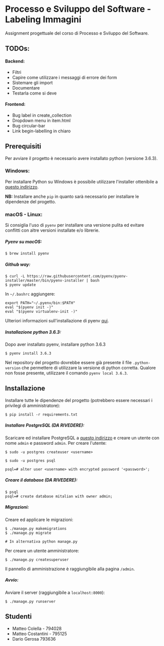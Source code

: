 Processo e Sviluppo del Software - Labeling Immagini
====================================================

Assignment progettuale del corso di Processo e Sviluppo del Software.

TODOs:
------
#### Backend:
  * Filtri
  * Capire come utilizzare i messaggi di errore dei form
  * Sistemare gli import
  * Documentare
  * Testarla come si deve

#### Frontend:
  * Bug label in create_collection
  * Dropdown menu in item.html
  * Bug circular-bar
  * Link begin-labelling in chiaro


Prerequisiti
------------

Per avviare il progetto è necessario avere installato python (versione 3.6.3).

### Windows:

Per installare Python su Windows è possibile utilizzare l'installer ottenibile a [questo indirizzo](https://www.python.org/downloads/).

**NB:** Installare anche `pip` in quanto sarà necessario per installare le dipendenze del progetto.


### macOS - Linux:

Si consiglia l'uso di `pyenv` per installare una versione pulita ed evitare conflitti con altre versioni installate e/o librerie.

##### Pyenv su macOS:

```
$ brew install pyenv
```

##### Github way:

```
$ curl -L https://raw.githubusercontent.com/pyenv/pyenv-installer/master/bin/pyenv-installer | bash
$ pyenv update
```

In `~/.bashrc` aggiungere:

```
export PATH="~/.pyenv/bin:$PATH"
eval "$(pyenv init -)"
eval "$(pyenv virtualenv-init -)"
```

Ulteriori informazioni sull'installazione di pyenv [qui](https://github.com/pyenv/pyenv-installer).

##### Installazione python 3.6.3:

Dopo aver installato pyenv, installare python 3.6.3
```
$ pyenv install 3.6.3
```
Nel repository del progetto dovrebbe essere già presente il file `.python-version` che permettere di utilizzare la versione di python corretta. Qualore non fosse presente, utilizzare il comando `pyenv local 3.6.3`.

Installazione
-------------

Installare tutte le dipendenze del progetto (potrebbero essere necessari i privilegi di amministratore):
```
$ pip install -r requirements.txt
```


##### Installare PostgreSQL (DA RIVEDERE):
Scaricare ed installare PostgreSQL a [questo indirizzo](https://www.postgresql.org/download/) e creare un utente con nome `admin` e password `admin`. Per creare l'utente:
```
$ sudo -u postgres createuser <username>

$ sudo -u postgres psql

psql=# alter user <username> with encrypted password '<password>';
```

##### Creare il database (DA RIVEDERE):

```
$ psql
psql=# create database mitalian with owner admin;
```

##### Migrazioni:

Creare ed applicare le migrazioni:
```
$ ./manage.py makemigrations
$ ./manage.py migrate

# In alternativa python manage.py
```

Per creare un utente amministratore:
```
$ ./manage.py createsuperuser
```
Il pannello di amministrazione è raggiungibile alla pagina `/admin`.

##### Avvio:

Avviare il server (raggiungibile a `localhost:8000`):
```
$ ./manage.py runserver
```

Studenti
--------

   * Matteo Colella - 794028
   * Matteo Costantini - 795125
   * Dario Gerosa 793636
